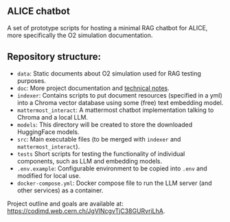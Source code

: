 ## ALICE chatbot

A set of prototype scripts for hosting a minimal RAG chatbot for ALICE, more specifically the O2 simulation documentation.


## Repository structure:

- `data`: Static documents about O2 simulation used for RAG testing purposes.
- `doc`: More project documentation and [technical notes](doc/technical_notes.md).
- `indexer`: Contains scripts to put document resources (specified in a yml) into a Chroma vector database using some (free) text embedding model.
- `mattermost_interact`: A mattermost chatbot implementation talking to Chroma and a local LLM.
- `models`: This directory will be created to store the downloaded HuggingFace models.
- `src`: Main executable files (to be merged with `indexer` and `mattermost_interact`).
- `tests` Short scripts for testing the functionality of individual components, such as LLM and embedding models.
- `.env.example`: Configurable environment to be copied into `.env` and modified for local use.
- `docker-compose.yml`: Docker compose file to run the LLM server (and other services) as a container.

Project outline and goals are available at: https://codimd.web.cern.ch/JgVlNcgvTjC38GURvriLhA.
